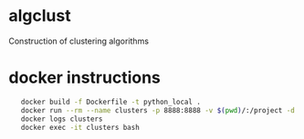 # algclust

Construction of clustering algorithms

# docker instructions

```sh
   docker build -f Dockerfile -t python_local .
   docker run --rm --name clusters -p 8888:8888 -v $(pwd)/:/project -d python_local:latest
   docker logs clusters
   docker exec -it clusters bash
```
